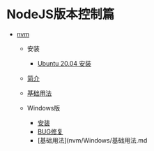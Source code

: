 # NodeJS版本控制篇

* [nvm](nvm/README.md.md)
  + 安装
    - [Ubuntu 20.04 安装](../../Linux/Ubuntu/20.04/软件安装/安装nvm.md)
  + [简介](nvm/简介.md)
  + [基础用法](nvm/基础用法.md)

  + Windows版
    - [安装](nvm/Windows/安装.md)
    - [BUG修复](nvm/Windows/bug修复.md)
    - [基础用法](nvm/Windows/基础用法.md
